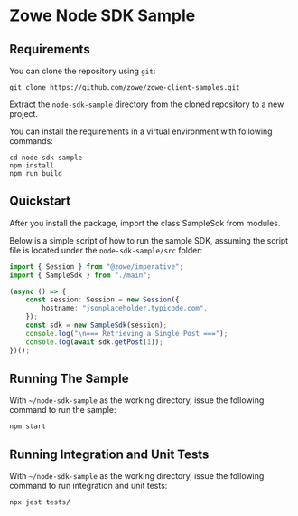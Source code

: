 # Zowe Node SDK Sample

## Requirements

You can clone the repository using `git`:

```
git clone https://github.com/zowe/zowe-client-samples.git
```

Extract the `node-sdk-sample` directory from the cloned repository to a new project.

You can install the requirements in a virtual environment with following commands:

```shell
cd node-sdk-sample
npm install
npm run build
```

## Quickstart

After you install the package, import the class SampleSdk from modules.

Below is a simple script of how to run the sample SDK, assuming the script file is located under the `node-sdk-sample/src` folder:

```typescript
import { Session } from "@zowe/imperative";
import { SampleSdk } from "./main";

(async () => {
    const session: Session = new Session({
        hostname: "jsonplaceholder.typicode.com",
    });
    const sdk = new SampleSdk(session);
    console.log("\n=== Retrieving a Single Post ===");
    console.log(await sdk.getPost(1));
})();

```

## Running The Sample

With `~/node-sdk-sample` as the working directory, issue the following command to run the sample:

```shell
npm start
```

## Running Integration and Unit Tests

With `~/node-sdk-sample` as the working directory, issue the following command to run integration and unit tests:

```shell
npx jest tests/
```